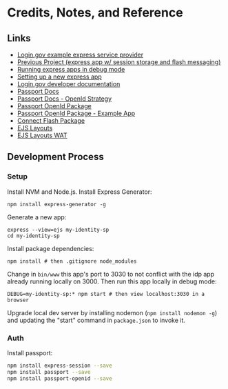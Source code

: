 # Credits, Notes, and Reference

## Links

  + [Login.gov example express service provider](https://github.com/18F/identity-oidc-nodejs-express)
  + [Previous Project (express app w/ session storage and flash messaging)](https://github.com/data-creative/express-on-rails-starter-app/blob/starter/)
  + [Running express apps in debug mode](https://expressjs.com/en/guide/debugging.html)
  + [Setting up a new express app](https://github.com/prof-rossetti/southernct-csc-443-01-201701/blob/master/projects/crud-application/checkpoints/)
  + [Login.gov developer documentation](https://developers.login.gov/)
  + [Passport Docs](http://www.passportjs.org/docs/)
  + [Passport Docs - OpenId Strategy ](http://www.passportjs.org/docs/openid/)
  + [Passport OpenId Package](https://github.com/jaredhanson/passport-openid)
  + [Passport OpenId Package - Example App](https://github.com/jaredhanson/passport-openid/blob/master/examples/signon/app.js)
  + [Connect Flash Package](https://github.com/jaredhanson/connect-flash)
  + [EJS Layouts](https://colinmackay.scot/tag/express-ejs-layouts/)
  + [EJS Layouts WAT](https://scotch.io/tutorials/use-ejs-to-template-your-node-application#toc-advanced-layouts)

## Development Process

### Setup

Install NVM and Node.js. Install Express Generator:

```shell
npm install express-generator -g
```

Generate a new app:

```shell
express --view=ejs my-identity-sp
cd my-identity-sp
```

Install package dependencies:

```shell
npm install # then .gitignore node_modules
```

Change in `bin/www` this app's port to 3030 to not conflict with the idp app already running locally on 3000. Then run this app locally in debug mode:

```shell
DEBUG=my-identity-sp:* npm start # then view localhost:3030 in a browser
```

Upgrade local dev server by installing nodemon (`npm install nodemon -g`) and updating the "start" command in `package.json` to invoke it.

### Auth

Install passport:

```sh
npm install express-session --save
npm install passport --save
npm install passport-openid --save
```
